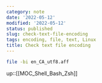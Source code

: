 ```yaml
---
category: note
date: '2022-05-12'
modified: '2022-05-12'
status: published
slug: check-text-file-encoding
tags: encoding, file, text, Linux
title: Check text file encoding
---
```


```sh
file -bi en_CA_utf8.aff
```

up::[[MOC_Shell_Bash_Zsh]]